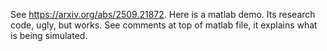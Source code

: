 See https://arxiv.org/abs/2509.21872.  Here is a matlab demo.  Its research code, ugly, but works.  See comments at top of matlab file, it explains what is being simulated. 
